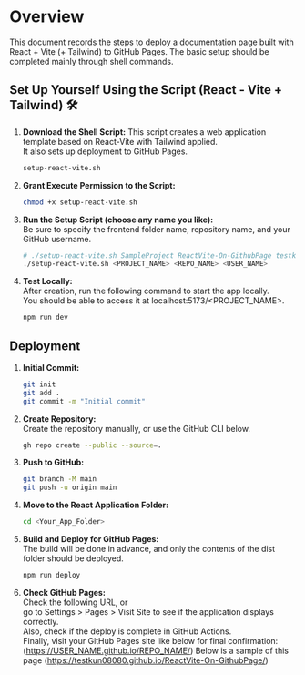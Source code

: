 # Overview
This document records the steps to deploy a documentation page built with React + Vite (+ Tailwind) to GitHub Pages.
The basic setup should be completed mainly through shell commands.

## Set Up Yourself Using the Script (React - Vite + Tailwind) 🛠️

1. **Download the Shell Script:** 
   This script creates a web application template based on React-Vite with Tailwind applied.  
   It also sets up deployment to GitHub Pages.
   ```bash
   setup-react-vite.sh
   ```
2. **Grant Execute Permission to the Script:**  
   ```bash
   chmod +x setup-react-vite.sh
   ```
3. **Run the Setup Script (choose any name you like):**  
   Be sure to specify the frontend folder name, repository name, and your GitHub username.
   ```bash
   # ./setup-react-vite.sh SampleProject ReactVite-On-GithubPage testkun08080
   ./setup-react-vite.sh <PROJECT_NAME> <REPO_NAME> <USER_NAME>
   ```
4. **Test Locally:**  
   After creation, run the following command to start the app locally.  
   You should be able to access it at localhost:5173/<PROJECT_NAME>.
   ```bash
   npm run dev
   ```

## Deployment
1. **Initial Commit:**  
   ```bash
   git init
   git add .
   git commit -m "Initial commit"
   ```
2. **Create Repository:**  
   Create the repository manually, or use the GitHub CLI below.
   ```bash
   gh repo create --public --source=.
   ```
3. **Push to GitHub:**  
   ```bash
   git branch -M main 
   git push -u origin main
   ```
4. **Move to the React Application Folder:**  
   ```bash
   cd <Your_App_Folder>
   ```
5. **Build and Deploy for GitHub Pages:**  
   The build will be done in advance, and only the contents of the dist folder should be deployed.
   ```bash
   npm run deploy
   ```
6. **Check GitHub Pages:**  
   Check the following URL, or  
   go to Settings > Pages > Visit Site to see if the application displays correctly.  
   Also, check if the deploy is complete in GitHub Actions.  
   Finally, visit your GitHub Pages site like below for final confirmation:  
   (https://USER_NAME.github.io/REPO_NAME/)
   Below is a sample of this page
   (https://testkun08080.github.io/ReactVite-On-GithubPage/)
